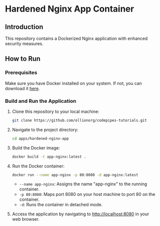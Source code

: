 # Hardened Nginx App Container

## Introduction

This repository contains a Dockerized Nginx application with enhanced security measures.

## How to Run

### Prerequisites

Make sure you have Docker installed on your system. If not, you can download it [here](https://www.docker.com/get-started).

### Build and Run the Application

1. Clone this repository to your local machine:

   ```bash
   git clone https://github.com/ollionorg/codepipes-tutorials.git
   ```

2. Navigate to the project directory:

   ```bash
   cd apps/hardened-nginx-app
   ```

3. Build the Docker image:

   ```bash
   docker build -t app-nginx:latest .
   ```

4. Run the Docker container:

   ```bash
   docker run --name app-nginx -p 80:8080 -d app-nginx:latest
   ```

   - `--name app-nginx`: Assigns the name "app-nginx" to the running container.
   - `-p 80:8080`: Maps port 8080 on your host machine to port 80 on the container.
   - `-d`: Runs the container in detached mode.

5. Access the application by navigating to [http://localhost:8080](http://localhost:8080) in your web browser.
